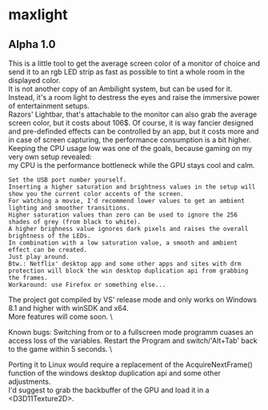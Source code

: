 # maxlight
## Alpha 1.0
This is a little tool to get the average screen color of a monitor of choice and send it to an rgb LED strip as fast as possible to tint a whole room in the displayed color. \
It is not another copy of an Ambilight system, but can be used for it. \
Instead, it's a room light to destress the eyes and raise the immersive power of entertainment setups. \
Razors' Lightbar, that's attachable to the monitor can also grab the average screen color, but it costs about 106$. Of course, it is way fancier designed and pre-definded effects can be controlled by an app, but it costs more and in case of screen capturing, the performance consumption is a bit higher. \
Keeping the CPU usage low was one of the goals, because gaming on my very own setup revealed: \
  my CPU is the performance bottleneck while the GPU stays cool and calm. 

```
Set the USB port number yourself. 
Inserting a higher saturation and brightness values in the setup will show you the current color accents of the screen. 
For watching a movie, I'd recommend lower values to get an ambient lighting and smoother transitions. 
Higher saturation values than zero can be used to ignore the 256 shades of grey (from black to white). 
A higher brighness value ignores dark pixels and raises the overall brightness of the LEDs. 
In combination with a low saturation value, a smooth and ambient effect can be created. 
Just play around. 
Btw.: Netflix' desktop app and some other apps and sites with drm protection will block the win desktop duplication api from grabbing the frames. 
Workaround: use Firefox or something else... 
```

The project got compiled by VS' release mode and only works on Windows 8.1 and higher with winSDK and x64. \
More features will come soon. \

Known bugs: Switching from or to a fullscreen mode programm cuases an access loss of the variables. Restart the Program and switch/'Alt+Tab' back to the game within 5 seconds. \ 

Porting it to Linux would require a replacement of the AcquireNextFrame() function of the windows desktop duplication api and some other adjustments. \
I'd suggest to grab the backbuffer of the GPU and load it in a \<D3D11Texture2D\>.

